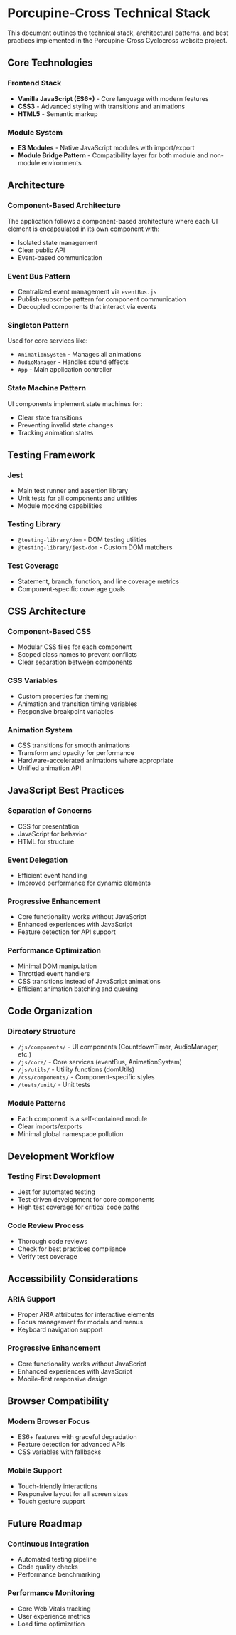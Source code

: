 # Porcupine-Cross Technical Stack

This document outlines the technical stack, architectural patterns, and best practices implemented in the Porcupine-Cross Cyclocross website project.

## Core Technologies

### Frontend Stack
- **Vanilla JavaScript (ES6+)** - Core language with modern features
- **CSS3** - Advanced styling with transitions and animations
- **HTML5** - Semantic markup

### Module System
- **ES Modules** - Native JavaScript modules with import/export
- **Module Bridge Pattern** - Compatibility layer for both module and non-module environments

## Architecture

### Component-Based Architecture
The application follows a component-based architecture where each UI element is encapsulated in its own component with:
- Isolated state management
- Clear public API
- Event-based communication

### Event Bus Pattern
- Centralized event management via `eventBus.js`
- Publish-subscribe pattern for component communication
- Decoupled components that interact via events

### Singleton Pattern
Used for core services like:
- `AnimationSystem` - Manages all animations
- `AudioManager` - Handles sound effects
- `App` - Main application controller

### State Machine Pattern
UI components implement state machines for:
- Clear state transitions
- Preventing invalid state changes
- Tracking animation states

## Testing Framework

### Jest
- Main test runner and assertion library
- Unit tests for all components and utilities
- Module mocking capabilities

### Testing Library
- `@testing-library/dom` - DOM testing utilities
- `@testing-library/jest-dom` - Custom DOM matchers

### Test Coverage
- Statement, branch, function, and line coverage metrics
- Component-specific coverage goals

## CSS Architecture

### Component-Based CSS
- Modular CSS files for each component
- Scoped class names to prevent conflicts
- Clear separation between components

### CSS Variables
- Custom properties for theming
- Animation and transition timing variables
- Responsive breakpoint variables

### Animation System
- CSS transitions for smooth animations
- Transform and opacity for performance
- Hardware-accelerated animations where appropriate
- Unified animation API

## JavaScript Best Practices

### Separation of Concerns
- CSS for presentation
- JavaScript for behavior
- HTML for structure

### Event Delegation
- Efficient event handling
- Improved performance for dynamic elements

### Progressive Enhancement
- Core functionality works without JavaScript
- Enhanced experiences with JavaScript
- Feature detection for API support

### Performance Optimization
- Minimal DOM manipulation
- Throttled event handlers
- CSS transitions instead of JavaScript animations
- Efficient animation batching and queuing

## Code Organization

### Directory Structure
- `/js/components/` - UI components (CountdownTimer, AudioManager, etc.)
- `/js/core/` - Core services (eventBus, AnimationSystem)
- `/js/utils/` - Utility functions (domUtils)
- `/css/components/` - Component-specific styles
- `/tests/unit/` - Unit tests

### Module Patterns
- Each component is a self-contained module
- Clear imports/exports
- Minimal global namespace pollution

## Development Workflow

### Testing First Development
- Jest for automated testing
- Test-driven development for core components
- High test coverage for critical code paths

### Code Review Process
- Thorough code reviews
- Check for best practices compliance
- Verify test coverage

## Accessibility Considerations

### ARIA Support
- Proper ARIA attributes for interactive elements
- Focus management for modals and menus
- Keyboard navigation support

### Progressive Enhancement
- Core functionality works without JavaScript
- Enhanced experiences with JavaScript
- Mobile-first responsive design

## Browser Compatibility

### Modern Browser Focus
- ES6+ features with graceful degradation
- Feature detection for advanced APIs
- CSS variables with fallbacks

### Mobile Support
- Touch-friendly interactions
- Responsive layout for all screen sizes
- Touch gesture support

## Future Roadmap

### Continuous Integration
- Automated testing pipeline
- Code quality checks
- Performance benchmarking

### Performance Monitoring
- Core Web Vitals tracking
- User experience metrics
- Load time optimization 